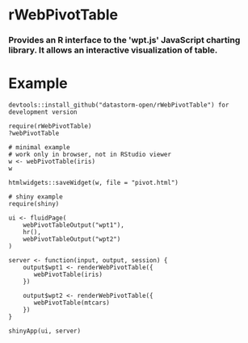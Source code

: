 # rWebPivotTable

###  Provides an R interface to the 'wpt.js' JavaScript charting     library. It allows an interactive visualization of table.


# Example

```` 
devtools::install_github("datastorm-open/rWebPivotTable") for development version

require(rWebPivotTable)
?webPivotTable

# minimal example
# work only in browser, not in RStudio viewer
w <- webPivotTable(iris)
w

htmlwidgets::saveWidget(w, file = "pivot.html")

# shiny example
require(shiny)

ui <- fluidPage(
    webPivotTableOutput("wpt1"),
    hr(),
    webPivotTableOutput("wpt2")
)

server <- function(input, output, session) {
    output$wpt1 <- renderWebPivotTable({
       webPivotTable(iris)
    })

    output$wpt2 <- renderWebPivotTable({
       webPivotTable(mtcars)
    })
}

shinyApp(ui, server)
````
